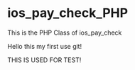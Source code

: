 # ios_pay_check_PHP
This is the PHP Class of ios_pay_check

Hello this my first use git!

THIS IS USED FOR TEST!
